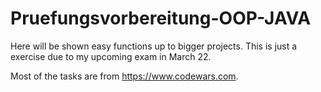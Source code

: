 # Pruefungsvorbereitung-OOP-JAVA

Here will be shown easy functions up to bigger projects.
This is just a exercise due to my upcoming exam in March 22.

Most of the tasks are from https://www.codewars.com.
